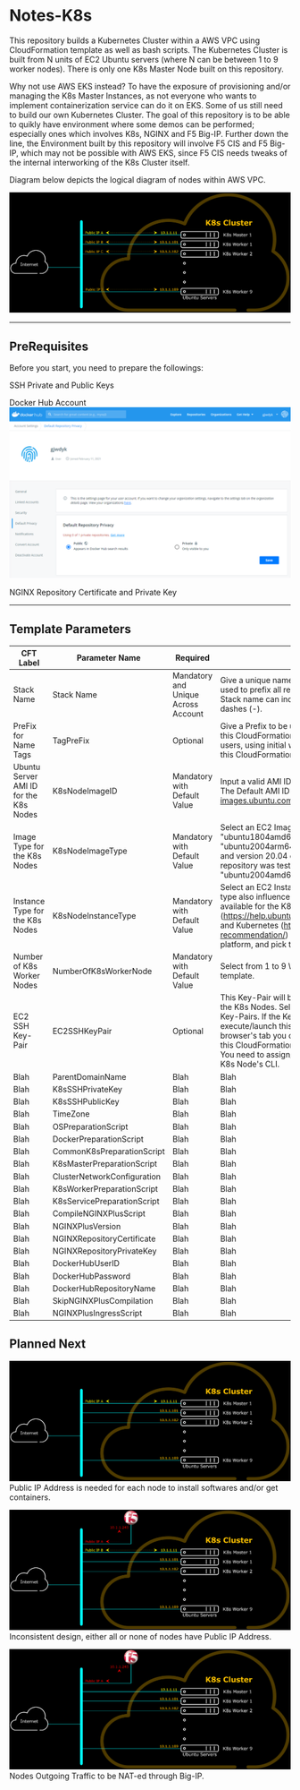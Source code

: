 # Notes-K8s

This repository builds a Kubernetes Cluster within a AWS VPC using CloudFormation template as well as bash scripts. The Kubernetes Cluster is built from N units of EC2 Ubuntu servers (where N can be between 1 to 9 worker nodes).
There is only one K8s Master Node built on this repository.

Why not use AWS EKS instead? To have the exposure of provisioning and/or managing the K8s Master Instances, as not everyone who wants to implement containerization service can do it on EKS. Some of us still need to build our own Kubernetes Cluster.
The goal of this repository is to be able to quikly have environment where some demos can be performed; especially ones which involves K8s, NGINX and F5 Big-IP.
Further down the line, the Environment built by this repository will involve F5 CIS and F5 Big-IP, which may not be possible with AWS EKS, since F5 CIS needs tweaks of the internal interworking of the K8s Cluster itself.

Diagram below depicts the logical diagram of nodes within AWS VPC.

![K8s Cluster Logical Diagram - with Public IP for each Node](Figures/K8sClusterLogicalDiagramAllIP.png)



***

## PreRequisites

Before you start, you need to prepare the followings:

SSH Private and Public Keys

Docker Hub Account
![DockerHub Default Repository Privacy](Figures/DockerHubDefaultRepositoryPrivacy.png)

NGINX Repository Certificate and Private Key



***

## Template Parameters

| CFT Label | Parameter Name | Required | Description |
| --- | --- | --- | --- |
| Stack Name | Stack Name | Mandatory and Unique Across Account | Give a unique name to the CloudFormation stack. Stack name will be used to prefix all resources created by this CloudFormation template. Stack name can include letters (A-Z and a-z), numbers (0-9), and dashes (-). |
| PreFix for Name Tags | TagPreFix | Optional | Give a Prefix to be used for Prefix-Naming all resources created by this CloudFormation template. In an account where there are multiple users, using initial will help to identify who owns the resources which this CloudFormation template creates. |
| Ubuntu Server AMI ID for the K8s Nodes | K8sNodeImageID | Mandatory with Default Value | Input a valid AMI ID of a Ubuntu Server to be used for the K8s Nodes. The Default AMI ID are based on https://cloud-images.ubuntu.com/locator/ec2/ . |
| Image Type for the K8s Nodes | K8sNodeImageType | Mandatory with Default Value | Select an EC2 Image Type for the K8s Nodes. Allowed values are "ubuntu1804amd64", "ubuntu1804arm64", "ubuntu2004amd64", "ubuntu2004arm64" which represent Ubuntu Server version 18.04 and version 20.04 on AMD64 and ARM64 architectures. Note that this repository was tested only on the Default value which is "ubuntu2004amd64". |
| Instance Type for the K8s Nodes | K8sNodeInstanceType | Mandatory with Default Value | Select an EC2 Instance Type for the K8s Nodes. Note that instance type also influences the number of CPU and amount of Memory available for the K8s Node. Refer also to official guides from Ubuntu (https://help.ubuntu.com/community/Installation/SystemRequirements) and Kubernetes (https://docs.kublr.com/installation/hardware-recommendation/) on the minimal system requirements for each platform, and pick the largest specification on each aspect. |
| Number of K8s Worker Nodes | NumberOfK8sWorkerNode | Mandatory with Default Value | Select from 1 to 9 Worker Nodes to be created by the CloudFormation template. |
| EC2 SSH Key-Pair | EC2SSHKeyPair | Optional | This Key-Pair will be used for SSH access into the EC2 instances or the K8s Nodes. Select a Key-Pair from the drop-down list of Existing Key-Pairs. If the Key-Pair you want to use is created after you execute/launch this CloudFormation template (example: on separate browser's tab you created a new Key-Pair after you execute/launch this CloudFormation template), the new Key-Pair will not be shown. You need to assign/use a Key-Pair if you'd like to access any of the K8s Node's CLI. |
| Blah | ParentDomainName | Blah | Blah |
| Blah | K8sSSHPrivateKey | Blah | Blah |
| Blah | K8sSSHPublicKey | Blah | Blah |
| Blah | TimeZone | Blah | Blah |
| Blah | OSPreparationScript | Blah | Blah |
| Blah | DockerPreparationScript | Blah | Blah |
| Blah | CommonK8sPreparationScript | Blah | Blah |
| Blah | K8sMasterPreparationScript | Blah | Blah |
| Blah | ClusterNetworkConfiguration | Blah | Blah |
| Blah | K8sWorkerPreparationScript | Blah | Blah |
| Blah | K8sServicePreparationScript | Blah | Blah |
| Blah | CompileNGINXPlusScript | Blah | Blah |
| Blah | NGINXPlusVersion | Blah | Blah |
| Blah | NGINXRepositoryCertificate | Blah | Blah |
| Blah | NGINXRepositoryPrivateKey | Blah | Blah |
| Blah | DockerHubUserID | Blah | Blah |
| Blah | DockerHubPassword | Blah | Blah |
| Blah | DockerHubRepositoryName | Blah | Blah |
| Blah | SkipNGINXPlusCompilation | Blah | Blah |
| Blah | NGINXPlusIngressScript | Blah | Blah |



## Planned Next

![K8s Cluster Logical Diagram - with Public IP only for Master Node](Figures/K8sClusterLogicalDiagramMasterIP.png)
Public IP Address is needed for each node to install softwares and/or get containers.

![K8s Cluster Logical Diagram - with Public IP for Master Node and Big-IP 1-NIC](Figures/K8sClusterLogicalDiagramMasterBigIPOneNIC.png)
Inconsistent design, either all or none of nodes have Public IP Address.

![K8s Cluster Logical Diagram - with Public IP for Big-IP 1-NIC](Figures/K8sClusterLogicalDiagramBigIPOneNIC.png)
Nodes Outgoing Traffic to be NAT-ed through Big-IP.



